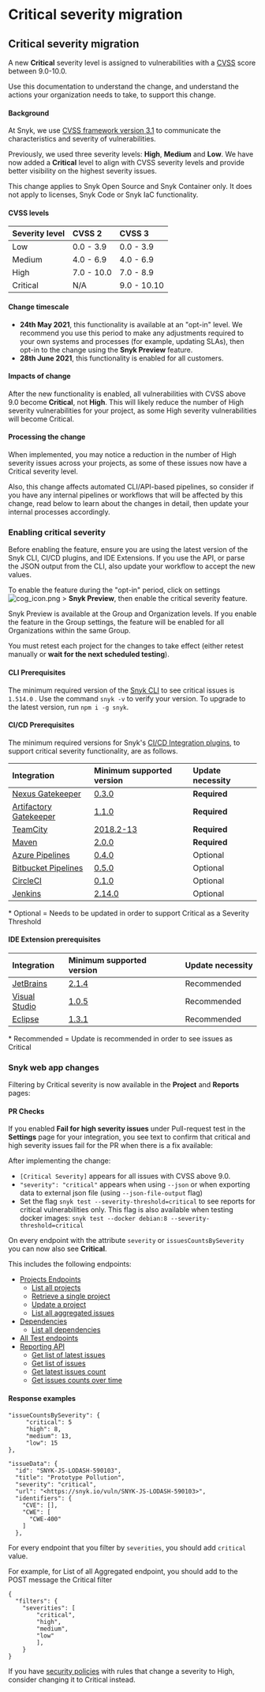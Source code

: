 # Critical severity migration

## Critical severity migration

A new **Critical** severity level is assigned to vulnerabilities with a [CVSS](https://www.first.org/cvss/) score between 9.0-10.0.

Use this documentation to understand the change, and understand the actions your organization needs to take, to support this change.

#### Background

At Snyk, we use [CVSS framework version 3.1](https://www.first.org/cvss/v3-1/) to communicate the characteristics and severity of vulnerabilities.

Previously, we used three severity levels: **High**, **Medium** and **Low**. We have now added a **Critical** level to align with CVSS severity levels and provide better visibility on the highest severity issues.

This change applies to Snyk Open Source and Snyk Container only. It does not apply to licenses, Snyk Code or Snyk IaC functionality.

#### CVSS levels

| Severity level | CVSS 2 | CVSS 3 |
| :--- | :--- | :--- |
| Low | 0.0 - 3.9 | 0.0 - 3.9 |
| Medium | 4.0 - 6.9 | 4.0 - 6.9 |
| High | 7.0 - 10.0 | 7.0 - 8.9 |
| Critical | N/A | 9.0 - 10.10 |

#### Change timescale

* **24th May 2021**, this functionality is available at an "opt-in" level. We recommend you use this period to make any adjustments required to your own systems and processes \(for example, updating SLAs\), then opt-in to the change using the **Snyk Preview** feature.
* **28th June 2021**, this functionality is enabled for all customers.

#### Impacts of change

After the new functionality is enabled, all vulnerabilities with CVSS above 9.0 become **Critical**, not **High**. This will likely reduce the number of High severity vulnerabilities for your project, as some High severity vulnerabilities will become Critical.

#### Processing the change

When implemented, you may notice a reduction in the number of High severity issues across your projects, as some of these issues now have a Critical severity level.

Also, this change affects automated CLI/API-based pipelines, so consider if you have any internal pipelines or workflows that will be affected by this change, read below to learn about the changes in detail, then update your internal processes accordingly.

### Enabling critical severity

Before enabling the feature, ensure you are using the latest version of the Snyk CLI, CI/CD plugins, and IDE Extensions. If you use the API, or parse the JSON output from the CLI, also update your workflow to accept the new values.

To enable the feature during the "opt-in" period, click on settings ![cog\_icon.png](https://support.snyk.io/hc/article_attachments/4402908592145/cog_icon.png) &gt; **Snyk Preview**, then enable the critical severity feature.

Snyk Preview is available at the Group and Organization levels. If you enable the feature in the Group settings, the feature will be enabled for all Organizations within the same Group.

You must retest each project for the changes to take effect \(either retest manually or **wait for the next scheduled testing**\).

#### CLI Prerequisites

The minimum required version of the [Snyk CLI](https://support.snyk.io/hc/en-us/categories/360000456217-Snyk-CLI) to see critical issues is `1.514.0` . Use the command `snyk -v` to verify your version. To upgrade to the latest version, run `npm i -g snyk`.

#### CI/CD Prerequisites

The minimum required versions for Snyk's [CI/CD Integration plugins,](https://support.snyk.io/hc/en-us/sections/360001152577-CI-CD-integrations) to support critical severity functionality, are as follows.

| **Integration** | **Minimum supported version** | **Update necessity** |
| :--- | :--- | :--- |
| [Nexus Gatekeeper](https://support.snyk.io/hc/en-us/articles/360004127697-Nexus-Repository-Manager-Gatekeeper-plugin) | [0.3.0](https://github.com/snyk/nexus-snyk-security-plugin/releases/tag/v0.3.0) | **Required** |
| [Artifactory Gatekeeper](https://support.snyk.io/hc/en-us/articles/360004032417-Artifactory-Gatekeeper-plugin-overview) | [1.1.0](https://github.com/snyk/artifactory-snyk-security-plugin/releases/tag/1.1.0) | **Required** |
| [TeamCity](https://support.snyk.io/hc/en-us/articles/360004032297-TeamCity-integration-overview) | [2018.2-13](https://plugins.jetbrains.com/plugin/12227-snyk-security) | **Required** |
| [Maven](https://support.snyk.io/hc/en-us/articles/360004570477-Maven-plugin-integration) | [2.0.0](https://github.com/snyk/snyk-maven-plugin/releases/tag/v2.0.0) | **Required** |
| [Azure Pipelines](https://support.snyk.io/hc/en-us/articles/360004127677-Azure-Pipelines-integration) | [0.4.0](https://marketplace.visualstudio.com/items?itemName=Snyk.snyk-security-scan) | Optional |
| [Bitbucket Pipelines](https://support.snyk.io/hc/en-us/articles/360004032177-Bitbucket-Pipelines-integration-overview) | [0.5.0](https://bitbucket.org/product/features/pipelines/integrations?p=snyk/snyk-scan) | Optional |
| [CircleCI](https://support.snyk.io/hc/en-us/articles/360004032197-Getting-Snyk-Orb-details-from-the-CircleCI-registry) | [0.1.0](https://circleci.com/developer/orbs/orb/snyk/snyk) | Optional |
| [Jenkins](https://support.snyk.io/hc/en-us/articles/360004032217-Jenkins-integration-overview) | [2.14.0](https://plugins.jenkins.io/snyk-security-scanner/) | Optional |

\* Optional = Needs to be updated in order to support Critical as a Severity Threshold

#### IDE Extension prerequisites

| **Integration** | **Minimum supported version** | **Update necessity** |
| :--- | :--- | :--- |
| [JetBrains](https://support.snyk.io/hc/en-us/articles/360004032317-JetBrains-IDE-Plugins) | [2.1.4](https://plugins.jetbrains.com/plugin/10972-snyk-vulnerability-scanner) | Recommended |
| [Visual Studio](https://support.snyk.io/hc/en-us/articles/360020073958-Visual-Studio-extension) | [1.0.5](https://marketplace.visualstudio.com/items?itemName=snyk-security.snyk-vulnerability-scanner-vs) | Recommended |
| [Eclipse](https://support.snyk.io/hc/en-us/articles/360004032337-Eclipse-Snyk-plugin-overview) | [1.3.1](https://marketplace.eclipse.org/content/snyk-security-scanner) | Recommended |

\* Recommended = Update is recommended in order to see issues as Critical

### Snyk web app changes

Filtering by Critical severity is now available in the **Project** and **Reports** pages:

#### PR Checks

If you enabled **Fail for high severity issues** under Pull-request test in the **Settings** page for your integration, you see text to confirm that critical and high severity issues fail for the PR when there is a fix available:

After implementing the change:

* `[Critical Severity]` appears for all issues with CVSS above 9.0.
* `"severity": "critical"` appears when using `--json` or when exporting data to external json file \(using `--json-file-output` flag\)
* Set the flag `snyk test --severity-threshold=critical` to see reports for critical vulnerabilities only. This flag is also available when testing docker images: `snyk test --docker debian:8 --severity-threshold=critical`

On every endpoint with the attribute `severity` or `issuesCountsBySeverity` you can now also see **Critical**.

This includes the following endpoints:

* [Projects Endpoints](https://snyk.docs.apiary.io/#reference/projects)
  * [List all projects](https://snyk.docs.apiary.io/#reference/projects/all-projects/list-all-projects)
  * [Retrieve a single project](https://snyk.docs.apiary.io/#reference/projects/individual-project/retrieve-a-single-project)
  * [Update a project](https://snyk.docs.apiary.io/#reference/projects/all-projects/update-a-project)
  * [List all aggregated issues](https://snyk.docs.apiary.io/#reference/projects/aggregated-project-issues/list-all-aggregated-issues)
* [Dependencies](https://snyk.docs.apiary.io/#reference/dependencies/)
  * [List all dependencies](https://snyk.docs.apiary.io/#reference/dependencies/dependencies-by-organization/list-all-dependencies)
* [All Test endpoints](https://snyk.docs.apiary.io/#reference/test)
* [Reporting API](https://snyk.docs.apiary.io/#reference/reporting-api)
  * [Get list of latest issues](https://snyk.docs.apiary.io/#reference/reporting-api/latest-issues/get-list-of-latest-issues)
  * [Get list of issues](https://snyk.docs.apiary.io/#reference/reporting-api/issues/get-list-of-issues)
  * [Get latest issues count](https://snyk.docs.apiary.io/#reference/reporting-api/latest-issue-counts/get-latest-issue-counts)
  * [Get issues counts over time](https://snyk.docs.apiary.io/#reference/reporting-api/issue-counts-over-time/get-issue-counts)

#### Response examples

```text
"issueCountsBySeverity": {
     "critical": 5
     "high": 8,       
     "medium": 13,        
     "low": 15      
},
```

```text
"issueData": {
  "id": "SNYK-JS-LODASH-590103",
  "title": "Prototype Pollution",
  "severity": "critical",
  "url": "<https://snyk.io/vuln/SNYK-JS-LODASH-590103>",
  "identifiers": {
    "CVE": [],
    "CWE": [
      "CWE-400"
    ]
  },
```

For every endpoint that you filter by `severities`, you should add `critical` value.

For example, for List of all Aggregated endpoint, you should add to the POST message the Critical filter

```text
{  
  "filters": {    
    "severities": [  
        "critical",   
        "high",    
        "medium",     
        "low"
        ],
    }
}
```

If you have [security policies](https://support.snyk.io/hc/en-us/sections/360004225818-Security-Policies) with rules that change a severity to High, consider changing it to Critical instead.


